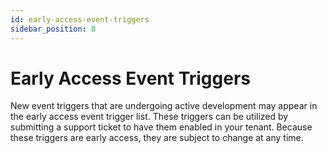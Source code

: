 ```yaml
---
id: early-access-event-triggers
sidebar_position: 8
---
```


# Early Access Event Triggers

New event triggers that are undergoing active development may appear in the early access event trigger list.  These triggers can be utilized by submitting a support ticket to have them enabled in your tenant.  Because these triggers are early access, they are subject to change at any time.
